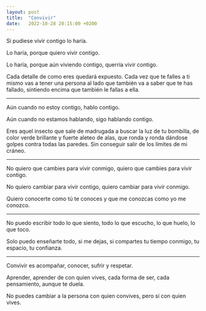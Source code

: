 ```yaml
---
layout: post
title:  "Convivir"
date:   2022-10-28 20:15:00 +0200
---
```


Si pudiese vivir contigo lo haría.

Lo haría, porque quiero vivir contigo.

Lo haría, porque aún viviendo contigo, querría vivir contigo.

Cada detalle de como eres quedará expuesto. Cada vez que te falles a ti mismo vas a tener una persona al lado que también va a saber que te has fallado, sintiendo encima que también le fallas a ella.

***

Aún cuando no estoy contigo, hablo contigo.

Aún cuando no estamos hablando, sigo hablando contigo.

Eres aquel insecto que sale de madrugada a buscar la luz de tu bombilla, de color verde brillante y fuerte aleteo de alas, que ronda y ronda dándose golpes contra todas las paredes. Sin conseguir salir de los límites de mi cráneo.

***

No quiero que cambies para vivir conmigo, quiero que cambies para vivir contigo.

No quiero cambiar para vivir contigo, quiero cambiar para vivir conmigo.

Quiero conocerte como tú te conoces y que me conozcas como yo me conozco.

***

No puedo escribir todo lo que siento, todo lo que escucho, lo que huelo, lo que toco.

Solo puedo enseñarte todo, si me dejas, si compartes tu tiempo conmigo, tu espacio, tu confianza.

***

Convivir es acompañar, conocer, sufrir y respetar.

Aprender, aprender de con quien vives, cada forma de ser, cada pensamiento, aunque te duela.

No puedes cambiar a la persona con quien convives, pero sí con quien vives.
